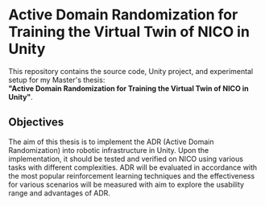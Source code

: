 # Active Domain Randomization for Training the Virtual Twin of NICO in Unity

This repository contains the source code, Unity project, and experimental setup for my Master's thesis:  
**"Active Domain Randomization for Training the Virtual Twin of NICO in Unity"**.

## Objectives

The aim of this thesis is to implement the ADR (Active Domain Randomization) into robotic infrastructure in Unity. Upon the implementation, it should be tested and verified on NICO using various tasks with different complexities. ADR will be evaluated in accordance with the most popular reinforcement learning techniques and the effectiveness for various scenarios will be measured with aim to explore the usability range and advantages of ADR.
